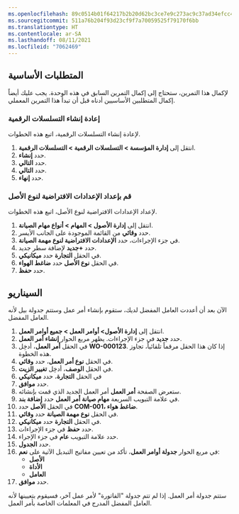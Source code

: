 ```yaml
---
ms.openlocfilehash: 89c0514b01f64217b2b20d62bc3ce7e9c273ac9c37ad34efcc4fc1c28236e07e
ms.sourcegitcommit: 511a76b204f93d23cf9f7a70059525f79170f6bb
ms.translationtype: HT
ms.contentlocale: ar-SA
ms.lasthandoff: 08/11/2021
ms.locfileid: "7062469"
---
```

## <a name="prerequisites"></a>المتطلبات الأساسية
لإكمال هذا التمرين، ستحتاج إلى إكمال التمرين السابق في هذه الوحدة. يجب عليك أيضاً إكمال المتطلبين الأساسيين أدناه قبل أن تبدأ هذا التمرين المعملي. 
 
### <a name="regenerate-the-number-sequences"></a>إعادة إنشاء التسلسلات الرقمية
لإعادة إنشاء التسلسلات الرقمية، اتبع هذه الخطوات.

1.  انتقل إلى **إدارة المؤسسة > التسلسلات الرقمية > التسلسلات الرقمية**.
2.  حدد **إنشاء**.
3.  حدد **التالي**.
4.  حدد **التالي**.
5.  حدد **إنهاء**.

### <a name="set-up-asset-type-defaults"></a>قم بإعداد الإعدادات الافتراضية لنوع الأصل
لإعداد الإعدادات الافتراضية لنوع الأصل، اتبع هذه الخطوات.

1.  انتقل إلى **إدارة الأصول > المهام > أنواع مهام الصيانة**.
2.  حدد **وقائي** من القائمة الموجودة على الجانب الأيسر. 
3.  في جزء الإجراءات، حدد **الإعدادات الافتراضية لنوع مهمة الصيانة**.
8.  حدد **+جديد** لإضافة سطر جديد.
9.  في الحقل **التجارة** حدد **ميكانيكي**.
10. في الحقل **نوع الأصل** حدد **ضاغط الهواء**.
11. حدد **حفظ**.

## <a name="scenario"></a>السيناريو

الآن بعد أن أعددت العامل المفضل لديك، ستقوم بإنشاء أمر عمل وستتم جدولة بيل لأنه العامل المفضل. 

1.  انتقل إلى **إدارة الأصول> أوامر العمل > جميع أوامر العمل**.
2.  حدد **جديد** في جزء الإجراءات. يظهر مربع الحوار **إنشاء أمر العمل**.
3.  في الحقل **أمر العمل**، أدخِل **WO-000123**. إذا كان هذا الحقل مرقماً تلقائياً، تجاوز هذه الخطوة.
4.  في الحقل **نوع أمر العمل**، حدد **وقائي**. 
5.  في الحقل **الوصف**، أدخِل **تغيير الزيت**.
6.  في الحقل **التجارة**، حدد **ميكانيكي**
7.  حدد **موافق**. 
8.  ستعرض الصفحة **أمر العمل** أمر العمل الجديد الذي قمت بإنشائه. 
9.  في علامة التبويب السريعة **مهام صيانة أمر العمل** حدد **إضافة بند**.
10. في الحقل **الأصل** حدد **COM-001، ضاغط هواء**.
11. في الحقل **نوع مهمة الصيانة** حدد **وقائي**. 
12. في الحقل **التجارة** حدد **ميكانيكي**.    
13. حدد **حفظ** في جزء الإجراءات. 
14. حدد علامة التبويب **عام** في جزء الإجراء. 
15. حدد **الجدول**. 
16. في مربع الحوار **جدولة أوامر العمل**، تأكد من تعيين مفاتيح التبديل الآتية على **نعم**:
    - **الأصل**
    - **الأداة**
    - **العامل**
17. حدد **موافق**. 

ستتم جدولة أمر العمل. إذا لم تتم جدولة "الفاتورة" لأمر عمل آخر، فسيقوم بتعيينها لأنه العامل المفضل المدرج في المعلمات الخاصة بأمر العمل. 

